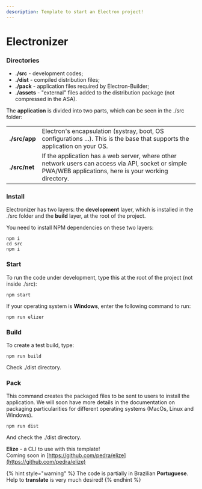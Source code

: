 ```yaml
---
description: Template to start an Electron project!
---
```


# Electronizer

### Directories

* **./src** - development codes;
* **./dist** - compiled distribution files;
* **./pack** - application files required by Electron-Builder;
* **./assets** - "external" files added to the distribution package \(not compressed in the ASA\).

The **application** is divided into two parts, which can be seen in the ./src folder:

|  |  |
| :--- | :--- |
| **./src/app** | Electron's encapsulation \(systray, boot, OS configurations ...\). This is the base that supports the application on your OS. |
| **./src/net** | If the application has a web server, where other network users can access via API, socket or simple PWA/WEB applications, here is your working directory. |

### Install

Electronizer has two layers: the **development** layer, which is installed in the ./src folder and the **build** layer, at the root of the project.

You need to install NPM dependencies on these two layers:

```text
npm i
cd src
npm i
```

### Start

To run the code under development, type this at the root of the project \(not inside ./src\):

```text
npm start
```

If your operating system is **Windows**, enter the following command to run:

```text
npm run elizer
```

### Build

To create a test build, type:

```text
npm run build
```

Check ./dist directory.

### Pack

This command creates the packaged files to be sent to users to install the application. We will soon have more details in the documentation on packaging particularities for different operating systems \(MacOs, Linux and Windows\).

```text
npm run dist
```

And check the ./dist directory.



**Elize** - a CLI to use with this template!  
 Coming soon in [https://github.com/pedra/elize](https://github.com/pedra/elize)

{% hint style="warning" %}
The code is partially in Brazilian **Portuguese**.  
 Help to **translate** is very much desired!
{% endhint %}

